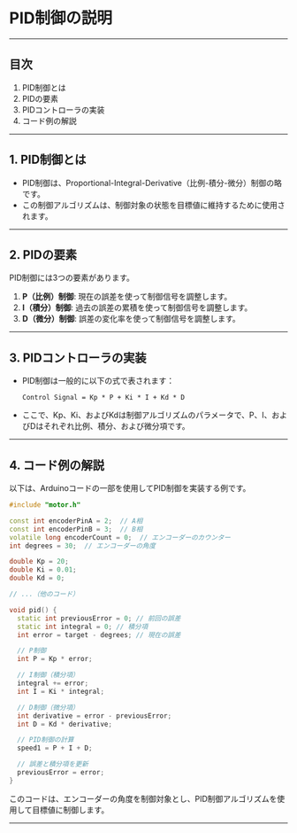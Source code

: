 
# PID制御の説明

---

## 目次

1. PID制御とは
2. PIDの要素
3. PIDコントローラの実装
4. コード例の解説

---

## 1. PID制御とは

* PID制御は、Proportional-Integral-Derivative（比例-積分-微分）制御の略です。
* この制御アルゴリズムは、制御対象の状態を目標値に維持するために使用されます。

---

## 2. PIDの要素

PID制御には3つの要素があります。

1. **P（比例）制御**: 現在の誤差を使って制御信号を調整します。
2. **I（積分）制御**: 過去の誤差の累積を使って制御信号を調整します。
3. **D（微分）制御**: 誤差の変化率を使って制御信号を調整します。

---

## 3. PIDコントローラの実装

* PID制御は一般的に以下の式で表されます：

    ```
    Control Signal = Kp * P + Ki * I + Kd * D
    ```

* ここで、Kp、Ki、およびKdは制御アルゴリズムのパラメータで、P、I、およびDはそれぞれ比例、積分、および微分項です。

---

## 4. コード例の解説

以下は、Arduinoコードの一部を使用してPID制御を実装する例です。

```cpp
#include "motor.h"

const int encoderPinA = 2;  // A相
const int encoderPinB = 3;  // B相
volatile long encoderCount = 0;  // エンコーダーのカウンター
int degrees = 30;  // エンコーダーの角度

double Kp = 20;
double Ki = 0.01; 
double Kd = 0;

// ...（他のコード）

void pid() {
  static int previousError = 0; // 前回の誤差
  static int integral = 0; // 積分項
  int error = target - degrees; // 現在の誤差

  // P制御
  int P = Kp * error;

  // I制御（積分項）
  integral += error;
  int I = Ki * integral;

  // D制御（微分項）
  int derivative = error - previousError;
  int D = Kd * derivative;

  // PID制御の計算
  speed1 = P + I + D;

  // 誤差と積分項を更新
  previousError = error;
}
```
このコードは、エンコーダーの角度を制御対象とし、PID制御アルゴリズムを使用して目標値に制御します。

---
